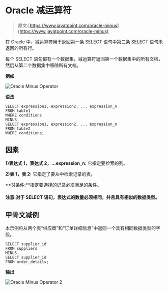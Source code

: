 # Oracle 减运算符

> 原文:[https://www.javatpoint.com/oracle-minus](https://www.javatpoint.com/oracle-minus)

在 Oracle 中，减运算符用于返回第一条 SELECT 语句中第二条 SELECT 语句未返回的所有行。

每个 SELECT 语句都有一个数据集，减运算符返回第一个数据集中的所有文档，然后从第二个数据集中移除所有文档。

**例如**

![Oracle Minus Operator](../Images/e1de7351cd3caa21a9f19f962c067b1b.png)

**语法**

```
SELECT expression1, expression2, ... expression_n
FROM table1
WHERE conditions
MINUS
SELECT expression1, expression2, ... expression_n
FROM table2
WHERE conditions;

```

## 因素

**1)表达式 1，表达式 2，...expression_n:** 它指定要检索的列。

**2)表 1，表 2:** 它指定了要从中检索记录的表。

**3)条件:**指定要选择的记录必须满足的条件。

#### 注意:对于 SELECT 语句，表达式的数量必须相同，并且具有相似的数据类型。

## 甲骨文减例

本示例将从两个表“供应商”和“订单详细信息”中返回一个具有相同数据类型的字段。

```
SELECT supplier_id
FROM suppliers
MINUS
SELECT supplier_id
FROM order_details;

```

**输出**

![Oracle Minus Operator 2](../Images/b8c1cbe2475475e931ae862c9729269e.png)